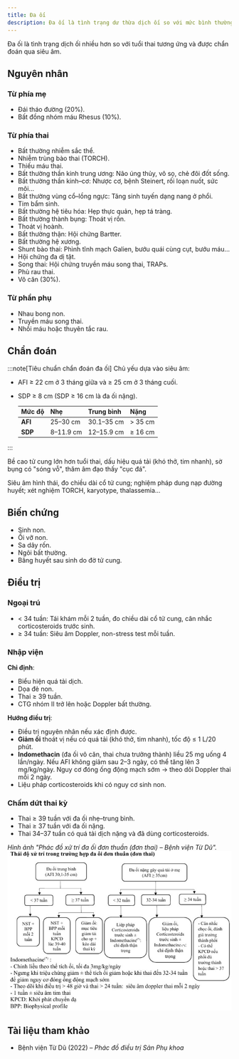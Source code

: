 ```yaml
---
title: Đa ối
description: Đa ối là tình trạng dư thừa dịch ối so với mức bình thường theo tuổi thai, làm tăng nguy cơ biến chứng cho mẹ và thai nhi.
---
```


Đa ối là tình trạng dịch ối nhiều hơn so với tuổi thai tương ứng và được chẩn đoán qua siêu âm.

## Nguyên nhân

### Từ phía mẹ

- Đái tháo đường (20%).
- Bất đồng nhóm máu Rhesus (10%).

### Từ phía thai

- Bất thường nhiễm sắc thể.
- Nhiễm trùng bào thai (TORCH).
- Thiếu máu thai.
- Bất thường thần kinh trung ương: Não úng thủy, vô sọ, chẻ đôi đốt sống.
- Bất thường thần kinh–cơ: Nhược cơ, bệnh Steinert, rối loạn nuốt, sức môi...
- Bất thường vùng cổ–lồng ngực: Tăng sinh tuyến dạng nang ở phổi.
- Tim bẩm sinh.
- Bất thường hệ tiêu hóa: Hẹp thực quản, hẹp tá tràng.
- Bất thường thành bụng: Thoát vị rốn.
- Thoát vị hoành.
- Bất thường thận: Hội chứng Bartter.
- Bất thường hệ xương.
- Shunt bào thai: Phình tĩnh mạch Galien, bướu quái cùng cụt, bướu máu...
- Hội chứng đa dị tật.
- Song thai: Hội chứng truyền máu song thai, TRAPs.
- Phù rau thai.
- Vô căn (30%).

### Từ phần phụ

- Nhau bong non.
- Truyền máu song thai.
- Nhồi máu hoặc thuyên tắc rau.

## Chẩn đoán

:::note[Tiêu chuẩn chẩn đoán đa ối]
Chủ yếu dựa vào siêu âm:

- AFI ≥ 22 cm ở 3 tháng giữa và ≥ 25 cm ở 3 tháng cuối.
- SDP ≥ 8 cm (SDP ≥ 16 cm là đa ối nặng).

  | Mức độ  | Nhẹ       | Trung bình | Nặng    |
  | ------- | --------- | ---------- | ------- |
  | **AFI** | 25–30 cm  | 30.1–35 cm | > 35 cm |
  | **SDP** | 8–11.9 cm | 12–15.9 cm | ≥ 16 cm |

:::

Bề cao tử cung lớn hơn tuổi thai, dấu hiệu quá tải (khó thở, tim nhanh), sờ bụng có "sóng vỗ", thăm âm đạo thấy "cục đá".

Siêu âm hình thái, đo chiều dài cổ tử cung; nghiệm pháp dung nạp đường huyết; xét nghiệm TORCH, karyotype, thalassemia...

## Biến chứng

- Sinh non.
- Ối vỡ non.
- Sa dây rốn.
- Ngôi bất thường.
- Băng huyết sau sinh do đờ tử cung.

## Điều trị

### Ngoại trú

- < 34 tuần: Tái khám mỗi 2 tuần, đo chiều dài cổ tử cung, cân nhắc corticosteroids trước sinh.
- ≥ 34 tuần: Siêu âm Doppler, non-stress test mỗi tuần.

### Nhập viện

**Chỉ định**:

- Biểu hiện quá tải dịch.
- Dọa đẻ non.
- Thai ≥ 39 tuần.
- CTG nhóm II trở lên hoặc Doppler bất thường.

**Hướng điều trị**:

- Điều trị nguyên nhân nếu xác định được.
- **Giảm ối** thoát vị nếu có quá tải (khó thở, tim nhanh), tốc độ ≤ 1 L/20 phút.
- **Indomethacin** (đa ối vô căn, thai chưa trưởng thành) liều 25 mg uống 4 lần/ngày. Nếu AFI không giảm sau 2–3 ngày, có thể tăng lên 3 mg/kg/ngày. Nguy cơ đóng ống động mạch sớm → theo dõi Doppler thai mỗi 2 ngày.
- Liệu pháp corticosteroids khi có nguy cơ sinh non.

### Chấm dứt thai kỳ

- Thai ≥ 39 tuần với đa ối nhẹ–trung bình.
- Thai ≥ 37 tuần với đa ối nặng.
- Thai 34–37 tuần có quá tải dịch nặng và đã dùng corticosteroids.

_Hình ảnh "Phác đồ xử trí đa ối đơn thuần (đơn thai) – Bệnh viện Từ Dũ"._
![Phác đồ xử trí đa ối đơn thuần – Bệnh viện Từ Dũ](./_images/da-oi/phac-do-xu-tri-da-oi-don-thuan.jpg)

## Tài liệu tham khảo

- Bệnh viện Từ Dũ (2022) – _Phác đồ điều trị Sản Phụ khoa_
